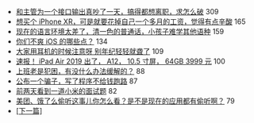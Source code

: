 - [和主管为一个接口输出真吵了一天，搞得都想离职，求怎么破](https://www.v2ex.com/t/546096) 309
- [想买个 iPhone XR，可是就要花掉自己一个多月的工资，觉得有点辛酸](https://www.v2ex.com/t/545973) 165
- [现在的语言环境太差了，清一色的普通话，小孩子难学其他语种](https://www.v2ex.com/t/546021) 159
- [你们不爽 iOS 的哪些点？](https://www.v2ex.com/t/546103) 134
- [大家用耳机的时候注意呀 别年纪轻轻就聋了](https://www.v2ex.com/t/546047) 109
- [速报！ iPad Air 2019 出了， A12， 10.5 寸屏， 64GB 3999 元](https://www.v2ex.com/t/545914) 100
- [上班老是犯困，有没什么办法缓解的？](https://www.v2ex.com/t/546115) 88
- [公布一个骗子，写了程序不给钱跑路](https://www.v2ex.com/t/546062) 87
- [前两天看到一道小米的面试题](https://www.v2ex.com/t/546059) 82
- [美团、饿了么偷听这事儿你怎么看？是不是现在的应用都有偷听啊？](https://www.v2ex.com/t/546061) 79
-   [ [下一篇] ](https://github.com/able8/v2ex-hot-record/blob/master/2019-03-20.md)
